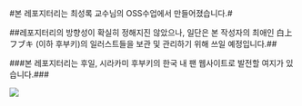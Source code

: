 <p>#본 레포지터리는 최성록 교수님의 OSS수업에서 만들어졌습니다.#</p>
<p>##레포지터리의 방향성이 확실히 정해지진 않았으나, 일단은 본 작성자의 최애인 白上フブキ (이하 후부키)의 일러스트들을 보관 및 관리하기 위해 쓰일 예정입니다.##</p>
<p>###본 레포지터리는 후일, 시라카미 후부키의 한국 내 팬 웹사이트로 발전할 여지가 있습니다.###</p>

<img
    src="https://i.pinimg.com/1200x/06/6f/87/066f879c9b57c78771065a5ed253680d.jpg" />